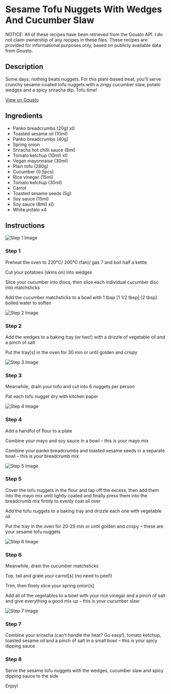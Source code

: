 # Sesame Tofu Nuggets With Wedges And Cucumber Slaw

NOTICE: All of these recipes have been retrieved from the Gousto API. I do not claim ownership of any recipes in these files. These recipes are provided for informational purposes only, based on publicly available data from Gousto.

## Description

Some days, nothing beats nuggets. For this plant-based treat, you'll serve crunchy sesame-coated tofu nuggets with a zingy cucumber slaw, potato wedges and a spicy sriracha dip. Tofu time!

[View on Gousto](https://www.gousto.co.uk/recipes/cookbook/sesame-tofu-nuggets-wedges-spicy-dipping-sauce)

## Ingredients

- Panko breadcrumbs (20g) x0
- Toasted sesame oil (10ml)
- Panko breadcrumbs (40g)
- Spring onion
- Sriracha hot chilli sauce (8ml)
- Tomato ketchup (10ml) x0
- Vegan mayonnaise (30ml)
- Plain tofu (280g)
- Cucumber (0.5pcs)
- Rice vinegar (15ml)
- Tomato ketchup (30ml)
- Carrot
- Toasted sesame seeds (5g)
- Soy sauce (15ml)
- Soy sauce (8ml) x0
- White potato x4

## Instructions

![Step 1 Image](https://production-media.gousto.co.uk/cms/recipe-step-image/1733.-step-1-x200.jpg)

### Step 1

Preheat the oven to 220°C/ 200°C (fan)/ gas 7 and boil half a kettle

Cut your potatoes (skins on) into wedges

Slice your cucumber into discs, then slice each individual cucumber disc into matchsticks

Add the cucumber matchsticks to a bowl with 1 tbsp <span class="text-purple">[1 1/2 tbsp]</span> <span class="text-danger">[2 tbsp]</span> boiled water to soften

![Step 2 Image](https://production-media.gousto.co.uk/cms/recipe-step-image/1733.-step-2-x200.jpg)

### Step 2

Add the wedges to a baking tray (or two!) with a drizzle of vegetable oil and a pinch of salt

Put the tray[s] in the oven for 30 min or until golden and crispy

![Step 3 Image](https://production-media.gousto.co.uk/cms/recipe-step-image/1733.-step-3-x200.jpg)

### Step 3

Meanwhile, drain your tofu and cut into 6 nuggets per person

Pat each tofu nugget dry with kitchen paper

![Step 4 Image](https://production-media.gousto.co.uk/cms/recipe-step-image/1733.-step-4-x200.jpg)

### Step 4

Add a handful of flour to a plate

Combine your mayo and soy sauce in a bowl – this is your mayo mix

Combine your panko breadcrumbs and toasted sesame seeds in a separate bowl – this is your breadcrumb mix

![Step 5 Image](https://production-media.gousto.co.uk/cms/recipe-step-image/1733.-step-5-x200.jpg)

### Step 5

Cover the tofu nuggets in the flour and tap off the excess, then add them into the mayo mix until lightly coated and finally press them into the breadcrumb mix firmly to evenly coat all over

Add the tofu nuggets to a baking tray and drizzle each one with vegetable oil

Put the tray in the oven for 20-25 min or until golden and crispy – these are your sesame tofu nuggets

![Step 6 Image](https://production-media.gousto.co.uk/cms/recipe-step-image/1733.-step-6-x200.jpg)

### Step 6

Meanwhile, drain the cucumber matchsticks

Top, tail and grate your carrot[s] (no need to peel!)

Trim, then finely slice your spring onion[s]

Add all of the vegetables to a bowl with your rice vinegar and a pinch of salt and give everything a good mix up – this is your cucumber slaw

![Step 7 Image](https://production-media.gousto.co.uk/cms/recipe-step-image/1733.-step-7-x200.jpg)

### Step 7

Combine your sriracha (can't handle the heat? Go easy!), tomato ketchup, toasted sesame oil and a pinch of salt in a small bowl – this is your spicy dipping sauce

### Step 8

Serve the sesame tofu nuggets with the wedges, cucumber slaw and spicy dipping sauce to the side

Enjoy!

